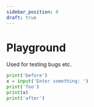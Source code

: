 ```yaml
---
sidebar_position: 0
draft: true
---
```


# Playground

Used for testing bugs etc.

```python
print('before')
x = input('Enter something: ')
print('foo')
print(x)
print('after')
```
